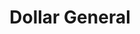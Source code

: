 ---
title: "Dollar General"
url: /chesapeake/dollar-general-bainbridge-boulevard/
shop: variety store
---